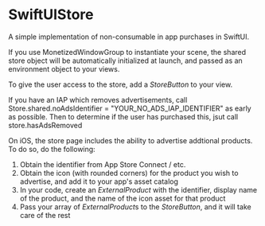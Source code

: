 # SwiftUIStore

A simple implementation of non-consumable in app purchases in SwiftUI. 

If you use MonetizedWindowGroup to instantiate your scene, the shared store object will be automatically initialized at launch, and passed as an environment object to your views. 

To give the user access to the store, add a *StoreButton* to your view.

If you have an IAP which removes advertisements, call   
Store.shared.noAdsIdentifier = "YOUR_NO_ADS_IAP_IDENTIFIER"
as early as possible. Then to determine if the user has purchased this, jsut call store.hasAdsRemoved

On iOS, the store page includes the ability to advertise addtional products. To do so, do the following:
1. Obtain the identifier from App Store Connect / etc.
2. Obtain the icon (with rounded corners) for the product you wish to advertise, and add it to your app's asset catalog
3. In your code, create an *ExternalProduct* with the identifier, display name of the product, and the name of the icon asset for that product
4. Pass your array of *ExternalProduct*s to the *StoreButton*, and it will take care of the rest

